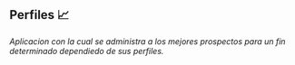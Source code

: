 ## Perfiles 📈

_Aplicacion con la cual se administra a los mejores prospectos para un fin determinado dependiedo de sus perfiles._